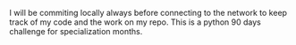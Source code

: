I will be commiting locally always before connecting to the network to keep track of my code and the work on my repo. This is a python 90 days challenge for specialization months.
